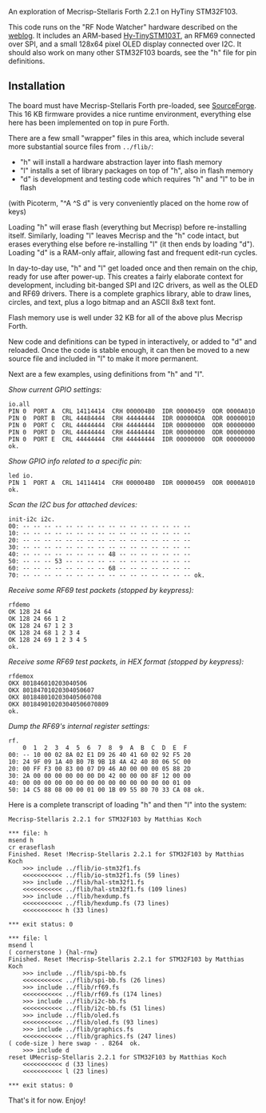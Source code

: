 An exploration of Mecrisp-Stellaris Forth 2.2.1 on HyTiny STM32F103.

This code runs on the "RF Node Watcher" hardware described on the [weblog][R].
It includes an ARM-based [Hy-TinySTM103T][H], an RFM69 connected over SPI, and
a small 128x64 pixel OLED display connected over I2C. It should also work on
many other STM32F103 boards, see the "h" file for pin definitions.

## Installation

The board must have Mecrisp-Stellaris Forth pre-loaded, see [SourceForge][M].
This 16 KB firmware provides a nice runtime environment, everything else here
has been implemented on top in pure Forth.

There are a few small "wrapper" files in this area, which include several more
substantial source files from `../flib/`:

* "h" will install a hardware abstraction layer into flash memory
* "l" installs a set of library packages on top of "h", also in flash memory
* "d" is development and testing code which requires "h" and "l" to be in flash

(with Picoterm, "^A ^S d" is very conveniently placed on the home row of keys)

Loading "h" will erase flash (everything but Mecrisp) before re-installing
itself. Similarly, loading "l" leaves Mecrisp and the "h" code intact, but
erases everything else before re-installing "l" (it then ends by loading "d").
Loading "d" is a RAM-only affair, allowing fast and frequent edit-run cycles.

In day-to-day use, "h" and "l" get loaded once and then remain on the chip,
ready for use after power-up. This creates a fairly elaborate context for
development, including bit-banged SPI and I2C drivers, as well as the OLED
and RF69 drivers. There is a complete graphics library, able to draw lines,
circles, and text, plus a logo bitmap and an ASCII 8x8 text font.

Flash memory use is well under 32 KB for all of the above plus Mecrisp Forth.

New code and definitions can be typed in interactively, or added to "d" and
reloaded. Once the code is stable enough, it can then be moved to a new source
file and included in "l" to make it more permanent.

Next are a few examples, using definitions from "h" and "l".

_Show current GPIO settings:_

    io.all 
    PIN 0  PORT A  CRL 14114414  CRH 000004B0  IDR 00000459  ODR 0000A010 
    PIN 0  PORT B  CRL 44484444  CRH 44444444  IDR 000000DA  ODR 00000010 
    PIN 0  PORT C  CRL 44444444  CRH 44444444  IDR 00000000  ODR 00000000 
    PIN 0  PORT D  CRL 44444444  CRH 44444444  IDR 00000000  ODR 00000000 
    PIN 0  PORT E  CRL 44444444  CRH 44444444  IDR 00000000  ODR 00000000  ok.

_Show GPIO info related to a specific pin:_

    led io. 
    PIN 1  PORT A  CRL 14114414  CRH 000004B0  IDR 00000459  ODR 0000A010  ok.

_Scan the I2C bus for attached devices:_

    init-i2c i2c. 
    00: -- -- -- -- -- -- -- -- -- -- -- -- -- -- -- --
    10: -- -- -- -- -- -- -- -- -- -- -- -- -- -- -- --
    20: -- -- -- -- -- -- -- -- -- -- -- -- -- -- -- --
    30: -- -- -- -- -- -- -- -- -- -- -- -- -- -- -- --
    40: -- -- -- -- -- -- -- -- 48 -- -- -- -- -- -- --
    50: -- -- -- 53 -- -- -- -- -- -- -- -- -- -- -- --
    60: -- -- -- -- -- -- -- -- 68 -- -- -- -- -- -- --
    70: -- -- -- -- -- -- -- -- -- -- -- -- -- -- -- -- ok.

_Receive some RF69 test packets (stopped by keypress):_

    rfdemo 
    OK 128 24 64 
    OK 128 24 66 1 2 
    OK 128 24 67 1 2 3 
    OK 128 24 68 1 2 3 4 
    OK 128 24 69 1 2 3 4 5 
    ok.

_Receive some RF69 test packets, in HEX format (stopped by keypress):_

    rfdemox 
    OKX 801846010203040506
    OKX 80184701020304050607
    OKX 8018480102030405060708
    OKX 801849010203040506070809
    ok.

_Dump the RF69's internal register settings:_

    rf. 
        0  1  2  3  4  5  6  7  8  9  A  B  C  D  E  F 
    00: -- 10 00 02 8A 02 E1 D9 26 40 41 60 02 92 F5 20
    10: 24 9F 09 1A 40 B0 7B 9B 18 4A 42 40 80 06 5C 00
    20: 00 FF F3 00 83 00 07 D9 46 A0 00 00 00 05 88 2D
    30: 2A 00 00 00 00 00 00 D0 42 00 00 00 8F 12 00 00
    40: 00 00 00 00 00 00 00 00 00 00 00 00 00 00 01 00
    50: 14 C5 88 08 00 00 01 00 1B 09 55 80 70 33 CA 08 ok.

Here is a complete transcript of loading "h" and then "l" into the system:

    Mecrisp-Stellaris 2.2.1 for STM32F103 by Matthias Koch

    *** file: h
    msend h 
    cr eraseflash 
    Finished. Reset !Mecrisp-Stellaris 2.2.1 for STM32F103 by Matthias Koch
        >>> include ../flib/io-stm32f1.fs
        <<<<<<<<<<< ../flib/io-stm32f1.fs (59 lines)
        >>> include ../flib/hal-stm32f1.fs
        <<<<<<<<<<< ../flib/hal-stm32f1.fs (109 lines)
        >>> include ../flib/hexdump.fs
        <<<<<<<<<<< ../flib/hexdump.fs (73 lines)
        <<<<<<<<<<< h (33 lines)

    *** exit status: 0

    *** file: l
    msend l 
    ( cornerstone ) {hal-rnw} 
    Finished. Reset !Mecrisp-Stellaris 2.2.1 for STM32F103 by Matthias Koch
        >>> include ../flib/spi-bb.fs
        <<<<<<<<<<< ../flib/spi-bb.fs (26 lines)
        >>> include ../flib/rf69.fs
        <<<<<<<<<<< ../flib/rf69.fs (174 lines)
        >>> include ../flib/i2c-bb.fs
        <<<<<<<<<<< ../flib/i2c-bb.fs (51 lines)
        >>> include ../flib/oled.fs
        <<<<<<<<<<< ../flib/oled.fs (93 lines)
        >>> include ../flib/graphics.fs
        <<<<<<<<<<< ../flib/graphics.fs (247 lines)
    ( code-size ) here swap - . 8264  ok.
        >>> include d
    reset UMecrisp-Stellaris 2.2.1 for STM32F103 by Matthias Koch
        <<<<<<<<<<< d (33 lines)
        <<<<<<<<<<< l (23 lines)

    *** exit status: 0

That's it for now. Enjoy!

  [R]: http://jeelabs.org/book/1545f/
  [H]: http://www.hotmcu.com/stm32f103tb-arm-cortex-m3-development-board-p-222.html
  [M]: http://mecrisp.sourceforge.net/
